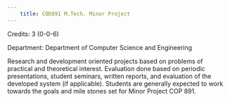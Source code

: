 ```yaml
---
    title: COD891 M.Tech. Minor Project
---
```

Credits: 3 (0-0-6)

Department: Department of Computer Science and Engineering

Research and development oriented projects based on problems of practical and theoretical interest. Evaluation done based on periodic presentations, student seminars, written reports, and evaluation of the developed system (if applicable). Students are generally expected to work towards the goals and mile stones set for Minor Project COP 891.